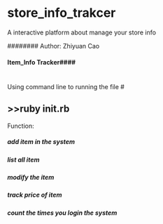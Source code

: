 # store_info_trakcer
A interactive platform about manage your store info

######## Author: Zhiyuan Cao
#### Item_Info Tracker####
#
Using command line to running the file #
## >>ruby init.rb

Function:
##### add item in the system
##### list all item 
##### modify the item
##### track price of item 
##### count the times you login the system 
